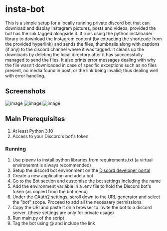# insta-bot
This is a simple setup for a locally running private discord bot that can download and display Instagram pictures, posts and videos, provided the bot has the link tagged alongside it. 
It runs using the python instaloader library to download the Instagram content (by extracting the shortcode from the provided hyperlink) and sends the files, thumbnails along with captions (if any) to the discord channel where it was tagged. It cleans up the downloads by deleting the local directory after it has succcessfully managed to send the files. It also prints error messages dealing with why the file wasn't downloaded in case of specific exceptions such as no files present, no media found in post, or the link being invalid; thus dealing well with error handling. 

## Screenshots

![image](https://github.com/user-attachments/assets/4606d7e8-a642-4f53-953e-778c31821bc2)
![image](https://github.com/user-attachments/assets/f5a1ad29-a1f4-4da7-b028-64155b0bf95b)
![image](https://github.com/user-attachments/assets/7ce8afde-ec45-488f-b2a7-d6241edd41ff)


## Main Prerequisites

1. At least Python 3.10
2. Access to your Discord's bot's token

### Running

1. Use pipenv to install python libraries from requirements.txt (a virtual environemnt is always recommended)
2. Setup the discord bot environment on the [Discord developer portal](https://discord.com/developers/applications)
3. Create a new application and add a bot
4. Go to the Bot section and customise the bot settings including the name
5. Add the environment variable in a .env file to hold the Discord bot's token (as copied from the bot menu)
6. Under the OAuth2 settings, scroll down to the URL generator and select the "bot" scope. Proceed to add all the necessary permissions.
7. Copy the URl and paste it on a browser to invite the bot to a discord server. (these settings are only for private usage)
8. Run main.py of the script
9. Tag the bot using @ and include the link
